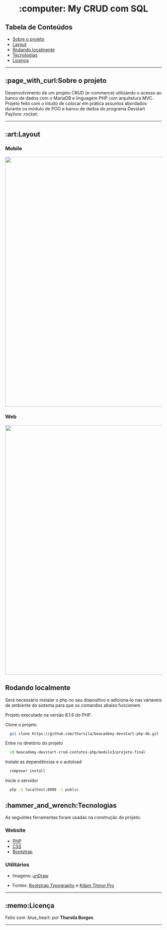 <h1 align="center">:computer: My CRUD com SQL</h1>
 
 <h2>Tabela de Conteúdos</h2>
  <ul>
   <li><a href="#sobre-o-projeto">Sobre o projeto</a></li>
   <li><a href="#layout">Layout</a></li>
   <li><a href="#rodando-localmente">Rodando localmente</a></li>
   <li><a href="#tecnologias">Tecnologias</a></li>
   <li><a href="#licença">Licença</a></li>
  </ul>
  
<hr>
 
<h2 id="sobre-o-projeto"> :page_with_curl:Sobre o projeto</h2>
<p>Desenvolvimento de um projeto CRUD (e-commerce) utilizando o acesso ao banco de dados com o MariaDB e linguagem PHP com arquitetura MVC. Projeto feito com o intuito de colocar em prática assuntos abordados durante os módulo de POO e banco de dados do programa Devstart Paylivre :rocket:<p>
<hr>
 
 <h2 id="layout">:art:Layout</h2>
 <h3>Mobile</h3>
 
<div align="center">
  <img align="center" src ="https://user-images.githubusercontent.com/89864249/174417054-659669f8-c816-4c33-a727-2078d4ac840c.gif" width="800px"/>
</div>
 
 <h3>Web</h3>
 
<div align="center">
  <img align="center" src ="https://user-images.githubusercontent.com/89864249/174417063-a23d0023-7954-45a7-a676-cc7355bd85b6.gif" width="800px"/>
</div>


<h2 id="rodando-localmente">Rodando localmente</h2>
<p>Será necessário instalar o php no seu dispositivo e adiciona-lo nas váriaveis de ambiente do sistema para que os comandos abaixo funcionem.</p>
<p>Projeto executado na versão 8.1.6 do PHP.</p>

Clone o projeto

```bash
  git clone https://github.com/tharsila/beacademy-devstart-php-db.git
```

Entre no diretório do projeto

```bash
  cd beacademy-devstart-crud-contatos-php/modulo3/projeto-final
```

Instale as dependências e o autoload

```bash
  composer install
```

Inicie o servidor

```bash
  php -S localhost:8000 -t public
```

<h2 id="tecnologias">:hammer_and_wrench:Tecnologias</h2>
<p>As seguintes ferramentas foram usadas na construção do projeto:</p>
 
<h3>Website</h3>
<ul>
 <li><a href="https://www.php.net/">PHP</a></li>
 <li><a href="https://developer.mozilla.org/pt-BR/docs/Web/CSS">CSS</a></li>
   <li><a href="https://getbootstrap.com/">Bootstrap</a></li>
</ul>
 
<h3>Utilitários</h3>
<ul>
 <li><p>Imagens: <a href="https://undraw.co/">unDraw</a>
 <li><p>Fontes: <a href="https://getbootstrap.com/docs/4.0/content/typography/">Bootstrap Typography</a> e <a href="https://fonts.google.com/specimen/Kdam+Thmor+Pro">Kdam Thmor Pro</a></p></li>
</ul>

<hr>
 
<h2 id="licença">:memo:Licença</h2>
<p> Feito com :blue_heart: por <strong>Tharsila Borges</strong></p>

<hr>
